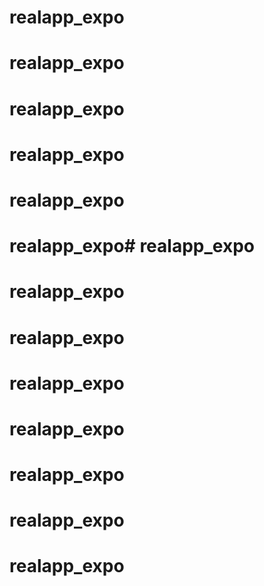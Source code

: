 # realapp_expo
# realapp_expo
# realapp_expo
# realapp_expo
# realapp_expo

# realapp_expo# realapp_expo
# realapp_expo

# realapp_expo
# realapp_expo
# realapp_expo
# realapp_expo
# realapp_expo

# realapp_expo
